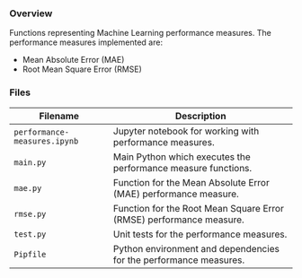 ### Overview

Functions representing Machine Learning performance measures.  The performance measures implemented are:

+ Mean Absolute Error (MAE)
+ Root Mean Square Error (RMSE)

### Files

| Filename                     | Description                                                                   |
|------------------------------|-------------------------------------------------------------------------------|
| `performance-measures.ipynb` | Jupyter notebook for working with performance measures.                       |
| `main.py`                    | Main Python which executes the performance measure functions.                 |
| `mae.py`                     | Function for the Mean Absolute Error (MAE) performance measure.               |
| `rmse.py`                    | Function for the Root Mean Square Error (RMSE) performance measure.           |
| `test.py`                    | Unit tests for the performance measures.                                      |
| `Pipfile`                    | Python environment and dependencies for the performance measures.             |